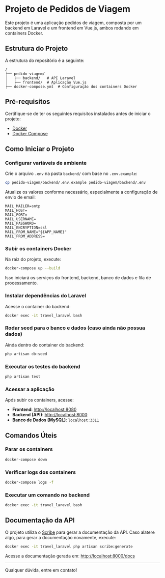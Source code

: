 # Projeto de Pedidos de Viagem

Este projeto é uma aplicação pedidos de viagem, composta por um backend em Laravel e um frontend em Vue.js, ambos rodando em containers Docker.

## Estrutura do Projeto

A estrutura do repositório é a seguinte:
```
/
├── pedido-viagem/
│   ├── backend/   # API Laravel
│   ├── frontend/  # Aplicação Vue.js
├── docker-compose.yml  # Configuração dos containers Docker
```

## Pré-requisitos

Certifique-se de ter os seguintes requisitos instalados antes de iniciar o projeto:
- [Docker](https://www.docker.com/get-started)
- [Docker Compose](https://docs.docker.com/compose/install/)

## Como Iniciar o Projeto

### Configurar variáveis de ambiente

Crie o arquivo `.env` na pasta `backend/` com base no `.env.example`:
```sh
cp pedido-viagem/backend/.env.example pedido-viagem/backend/.env
```
Atualize os valores conforme necessário, especialmente a configuração de envio de email:
```env
MAIL_MAILER=smtp
MAIL_HOST=
MAIL_PORT=
MAIL_USERNAME=
MAIL_PASSWORD=
MAIL_ENCRYPTION=ssl
MAIL_FROM_NAME="${APP_NAME}"
MAIL_FROM_ADDRESS=
```

### Subir os containers Docker

Na raiz do projeto, execute:
```sh
docker-compose up --build
```
Isso iniciará os serviços do frontend, backend, banco de dados e fila de processamento.

### Instalar dependências do Laravel

Acesse o container do backend:
```sh
docker exec -it travel_laravel bash
```

### Rodar seed para o banco e dados (caso ainda não possua dados)

Ainda dentro do container do backend:
```sh
php artisan db:seed
```

### Executar os testes do backend
```sh
php artisan test
```

### Acessar a aplicação

Após subir os containers, acesse:
- **Frontend**: [http://localhost:8080](http://localhost:8080)
- **Backend (API)**: [http://localhost:8000](http://localhost:8000)
- **Banco de Dados (MySQL)**: `localhost:3311`

## Comandos Úteis

### Parar os containers
```sh
docker-compose down
```

### Verificar logs dos containers
```sh
docker-compose logs -f
```

### Executar um comando no backend
```sh
docker exec -it travel_laravel bash
```

## Documentação da API

O projeto utiliza o [Scribe](https://scribe.knapsackpro.com/) para gerar a documentação da API. Caso alatere algo, para gerar a documentação novamente, execute:
```sh
docker exec -it travel_laravel php artisan scribe:generate
```
Acesse a documentação gerada em:
[http://localhost:8000/docs](http://localhost:8000/docs)

---

Qualquer dúvida, entre em contato!

